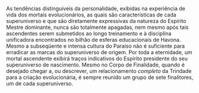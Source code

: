As tendências distinguiveis da personalidade, exibidas na experiência de vida dos mortais evolucionários, as quais são características de cada superuniverso e que são diretamente expressivas da natureza do Espírito Mestre dominante, nunca são totalmente apagadas, nem mesmo após tais ascendentes serem submetidos ao longo treinamento e à disciplina unificadora encontrados no bilhão de esferas educacionais de Havona. Mesmo a subseqüente e intensa cultura do Paraíso não é suficiente para erradicar as marcas do superuniverso de origem. Por toda a eternidade, um mortal ascendente exibirá traços indicativos do Espírito presidente do seu superuniverso de nascimento. Mesmo no Corpo de Finalidade, quando é desejado chegar a, ou descrever, um relacionamento *completo* da Trindade para a criação evolucionária, é sempre reunido um grupo de sete finalitores, um de cada superuniverso.